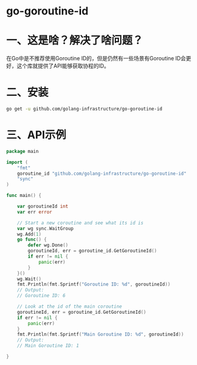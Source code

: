 # go-goroutine-id

# 一、这是啥？解决了啥问题？

在Go中是不推荐使用Goroutine ID的，但是仍然有一些场景有Goroutine ID会更好，这个库就提供了API能够获取协程的ID。 

# 二、安装

```bash
go get -u github.com/golang-infrastructure/go-goroutine-id
```

# 三、API示例

```go
package main

import (
	"fmt"
	goroutine_id "github.com/golang-infrastructure/go-goroutine-id"
	"sync"
)

func main() {

	var goroutineId int
	var err error

	// Start a new coroutine and see what its id is
	var wg sync.WaitGroup
	wg.Add(1)
	go func() {
		defer wg.Done()
		goroutineId, err = goroutine_id.GetGoroutineId()
		if err != nil {
			panic(err)
		}
	}()
	wg.Wait()
	fmt.Println(fmt.Sprintf("Goroutine ID: %d", goroutineId))
	// Output:
	// Goroutine ID: 6

	// Look at the id of the main coroutine
	goroutineId, err = goroutine_id.GetGoroutineId()
	if err != nil {
		panic(err)
	}
	fmt.Println(fmt.Sprintf("Main Goroutine ID: %d", goroutineId))
	// Output:
	// Main Goroutine ID: 1

}
```



